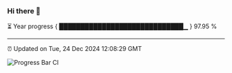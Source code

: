 ### Hi there 👋

⏳ Year progress { █████████████████████████████▁ } 97.95 %

---

⏰ Updated on Tue, 24 Dec 2024 12:08:29 GMT

![Progress Bar CI](https://github.com/liununu/liununu/workflows/Progress%20Bar%20CI/badge.svg)
